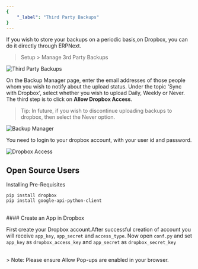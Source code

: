 ```yaml
---
{
	"_label": "Third Party Backups"
}
---
```


If you wish to store your backups on a periodic basis,on Dropbox, you can do it directly through ERPNext.

> Setup > Manage 3rd Party Backups



![Third Party Backups](img/third-party-backups.png)


On the Backup Manager page, enter the email addresses of those people whom you wish to notify about the upload status. Under the topic 'Sync with Dropbox', select whether you wish to upload Daily, Weekly or Never. The third step is to click on **Allow Dropbox Access**.

> Tip: In future, if you wish to discontinue uploading backups to dropbox, then select the Never option.

![Backup Manager](img/backup-manager.png)



 You need to login to your dropbox account, with your user id and password.



![Dropbox Access](img/dropbox-access.png)



## Open Source Users


Installing Pre-Requisites

    pip install dropbox
    pip install google-api-python-client

<br>
#### Create an App in Dropbox

First create your Dropbox account.After successful creation of account you will receive `app_key`, `app_secret` and `access_type`. Now open `conf.py` and set `app_key` as `dropbox_access_key` and `app_secret` as `dropbox_secret_key` 


<br>
> Note: Please ensure Allow Pop-ups are enabled in your browser.
